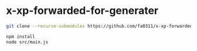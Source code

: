 # x-xp-forwarded-for-generater

```bash
git clone --recurse-submodules https://github.com/fa0311/x-xp-forwarded-for-generater
```

```bash
npm install
node src/main.js
```
